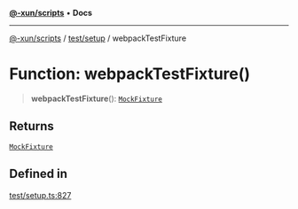 [**@-xun/scripts**](../../../README.md) • **Docs**

***

[@-xun/scripts](../../../README.md) / [test/setup](../README.md) / webpackTestFixture

# Function: webpackTestFixture()

> **webpackTestFixture**(): [`MockFixture`](../interfaces/MockFixture.md)

## Returns

[`MockFixture`](../interfaces/MockFixture.md)

## Defined in

[test/setup.ts:827](https://github.com/Xunnamius/xscripts/blob/4fd96d6123f1ac889c89848efd750e2454f43e43/test/setup.ts#L827)
